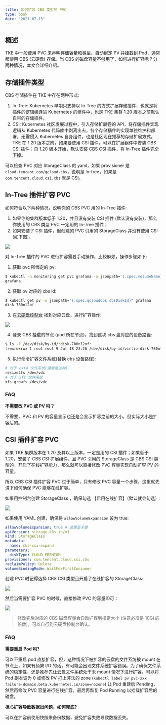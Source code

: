 ```yaml
---
title: 如何扩容 CBS 类型的 PVC
type: book
date: "2021-07-13"
---
```


## 概述

TKE 中一般使用 PVC 来声明存储容量和类型，自动绑定 PV 并挂载到 Pod，通常都使用 CBS (云硬盘) 存储。当 CBS 的磁盘容量不够用了，如何进行扩容呢？分两种情况，本文会详细介绍。

## 存储插件类型

CBS 存储插件在 TKE 中存在两种形式:
1. In-Tree: Kubernetes 早期只支持以 In-Tree 的方式扩展存储插件，也就是将插件的逻辑编译进 Kubernetes 的组件中，也是 TKE 集群 1.20 版本之前默认自带的存储插件。
2. CSI: Kubernetes 社区发展过程中，引入存储扩展卷的 API，将存储插件实现逻辑从 Kubernetes 代码库中剥离出去，各个存储插件的实现单独维护和部署，无需侵入 Kubernetes 自身组件，也是社区现在推荐的存储扩展方式。TKE 在 1.20 版本之前，如果要使用 CSI 插件，可以在扩展组件中安装 CBS CSI 插件；自 1.20 版本开始，默认安装 CBS CSI 插件，将 In-Tree 插件完全下掉。

可以检查 PVC 对应 StorageClass 的 yaml，如果 provisioner 是 `cloud.tencent.com/qcloud-cbs`，说明是 In-tree，如果是 `com.tencent.cloud.csi.cbs` 就是 CSI。

## In-Tree 插件扩容 PVC

如何符合以下两种情况，说明你的 CBS PVC 用的 In-Tree 插件:
1. 如果你的集群版本低于 1.20，并且没有安装 CSI 插件 (默认没有安装)，那么你使用的 CBS 类型 PVC 一定用的 In-Tree 插件；
2. 如果安装了 CSI 插件，但创建的 PVC 引用的 StorageClass 并没有使用 CSI (如下图)。

![](1.png)

对 In-Tree 插件的 PVC 进行扩容需要手动操作，比较麻烦，操作步骤如下:

1. 获取 pvc 所绑定的 pv:
```bash
$ kubectl -n monitoring get pvc grafana -o jsonpath='{.spec.volumeName}'
grafana
```

2. 获取 pv 对应的 cbs id:
```bash
$ kubectl get pv -o jsonpath="{.spec.qcloudCbs.cbsDiskId}" grafana
disk-780nl2of
```

3. 在[云硬盘控制台](https://console.cloud.tencent.com/cvm/cbs/index) 找到对应云盘，进⾏扩容操作:

![](2.png)

4. 登录 CBS 挂载的节点 (pod 所在节点)，找到这块 cbs 盘对应的设备路径:
```bash
$ ls -l /dev/disk/by-id/*disk-780nl2of*
lrwxrwxrwx 1 root root 9 Jul 18 23:26 /dev/disk/by-id/virtio-disk-780nl2of -> ../../vdc
```

5. 执⾏命令扩容⽂件系统(替换 cbs 设备路径):

```bash
# 对于 ext4 ⽂件系统(通常是这种)
resize2fs /dev/vdc
# 对于 xfs ⽂件系统
xfs_growfs /dev/vdc
```

### FAQ

**不需要改 PVC 或 PV 吗？**

不需要，PVC 和 PV 的容量显示也还是会显示扩容之前的⼤⼩，但实际⼤⼩是扩容后的。

## CSI 插件扩容 PVC

如果 TKE 集群版本在 1.20 及其以上版本，一定是用的 CSI 插件；如果低于 1.20，安装了 CBS CSI 扩展组件，且 PVC 引用的 StorageClass 是 CBS CSI 类型的，开启了在线扩容能力，那么就可以直接修改 PVC 容量实现自动扩容 PV 的容量。

所以 CBS CSI 插件扩容 PVC 过于简单，只有修改 PVC 容量一个步骤，这里就先讲下如何确保 PVC 能够在线扩容。

如果用控制台创建 StorageClass ，确保勾选 【启用在线扩容】（默认就会勾选）:

![](3.png)

如果使用 YAML 创建，确保将 `allowVolumeExpansion` 设为 true:

```yaml
allowVolumeExpansion: true # 这里是关键
apiVersion: storage.k8s.io/v1
kind: StorageClass
metadata:
  name: cbs-csi-expand
parameters:
  diskType: CLOUD_PREMIUM
provisioner: com.tencent.cloud.csi.cbs
reclaimPolicy: Delete
volumeBindingMode: WaitForFirstConsumer
```

创建 PVC 时记得选择 CBS CSI 类型且开启了在线扩容的 StorageClass:

![](5.png)

然后当需要扩容 PVC 的时候，直接修改 PVC 的容量即可：

![](4.png)

> 修改完后对应的 CBS 磁盘容量会自动扩容到指定大小 (注意必须是 10Gi 的倍数)，可以自行到云硬盘控制台确认。

### FAQ

**需要重启 Pod 吗?**

可以不重启 pod 直接扩容，但，这种情况下被扩容的云盘的文件系统被 mount 在节点上，如果有频繁 I/O 的话，有可能会出现文件系统扩容错误。为了确保文件系统的稳定性，还是推荐先让云盘文件系统处于未 mount 情况下进行扩容，可以将 Pod 副本调为 0 或修改 PV 打上非法的 zone (`kubectl label pv pvc-xxx failure-domain.beta.kubernetes.io/zone=nozone`) 让 Pod 重建后 Pending，然后再修改 PVC 容量进行在线扩容，最后再恢复 Pod Running 以挂载扩容后的磁盘。

**担心扩容导致数据出问题，如何兜底?**

可以在扩容前使用快照来备份数据，避免扩容失败导致数据丢失。

